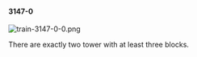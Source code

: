#### 3147-0
![train-3147-0-0.png](https://github.com/lil-lab/nlvr/raw/master/nlvr/train/images/9/train-3147-0-0.png "train-3147-0-0.png")

There are exactly two tower with at least three blocks.